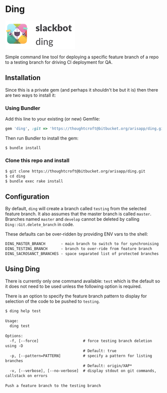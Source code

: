 # Ding

![Ding](./ding.png)

Simple command line tool for deploying a specific feature branch of a
repo to a testing branch for driving CI deployment for QA.

## Installation

Since this is a private gem (and perhaps it shouldn't be but it is) then
there are two ways to install it:

### Using Bundler

Add this line to your existing (or new) Gemfile:

```ruby
gem 'ding', :git => 'https://thoughtcroft@bitbucket.org/arisapp/ding.git'
```

Then run Bundler to install the gem:

    $ bundle install

### Clone this repo and install

    $ git clone https://thoughtcroft@bitbucket.org/arisapp/ding.git
    $ cd ding
    $ bundle exec rake install

## Configuration

By default, `ding` will create a branch called `testing` from the
selected feature branch. It also assumes that the master branch is
called `master`. Branches named `master` and `develop` cannot be deleted
by calling `Ding::Git.delete_branch` in code.

These defaults can be over-ridden by providing ENV vars to the shell:

    DING_MASTER_BRANCH       - main branch to switch to for synchronising
    DING_TESTING_BRANCH      - branch to over-ride from feature branch
    DING_SACROSANCT_BRANCHES - space separated list of protected branches

## Using Ding

There is currently only one command available: `test` which is the
default so it does not need to be used unless the following option is required.

There is an option to specify the feature branch pattern to display for
selection of the code to be pushed to `testing`.

    $ ding help test

    Usage:
      ding test

    Options:
      -f, [--force]                    # force testing branch deletion using -D
                                       # Default: true
      -p, [--pattern=PATTERN]          # specify a pattern for listing branches
                                       # Default: origin/XAP*
      -v, [--verbose], [--no-verbose]  # display stdout on git commands, callstack on errors

    Push a feature branch to the testing branch

